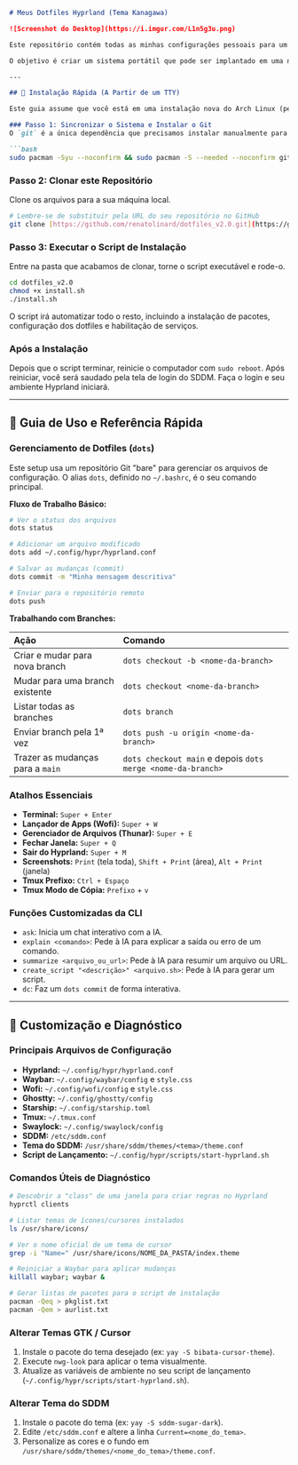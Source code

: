 ````markdown
# Meus Dotfiles Hyprland (Tema Kanagawa)

![Screenshot do Desktop](https://i.imgur.com/L1n5g3u.png)

Este repositório contém todas as minhas configurações pessoais para um ambiente de desktop Hyprland minimalista, funcional e esteticamente coeso no Arch Linux.

O objetivo é criar um sistema portátil que pode ser implantado em uma nova instalação do Arch em minutos usando um único script de automação.

---

## 🚀 Instalação Rápida (A Partir de um TTY)

Este guia assume que você está em uma instalação nova do Arch Linux (perfil `minimal`) com uma conexão de internet ativa.

### Passo 1: Sincronizar o Sistema e Instalar o Git
O `git` é a única dependência que precisamos instalar manualmente para começar.

```bash
sudo pacman -Syu --noconfirm && sudo pacman -S --needed --noconfirm git
````

### Passo 2: Clonar este Repositório

Clone os arquivos para a sua máquina local.

```bash
# Lembre-se de substituir pela URL do seu repositório no GitHub
git clone [https://github.com/renatolinard/dotfiles_v2.0.git](https://github.com/renatolinard/dotfiles_v2.0.git)
```

### Passo 3: Executar o Script de Instalação

Entre na pasta que acabamos de clonar, torne o script executável e rode-o.

```bash
cd dotfiles_v2.0
chmod +x install.sh
./install.sh
```

O script irá automatizar todo o resto, incluindo a instalação de pacotes, configuração dos dotfiles e habilitação de serviços.

### Após a Instalação

Depois que o script terminar, reinicie o computador com `sudo reboot`. Após reiniciar, você será saudado pela tela de login do SDDM. Faça o login e seu ambiente Hyprland iniciará.

-----

## 📖 Guia de Uso e Referência Rápida

### Gerenciamento de Dotfiles (`dots`)

Este setup usa um repositório Git "bare" para gerenciar os arquivos de configuração. O alias `dots`, definido no `~/.bashrc`, é o seu comando principal.

**Fluxo de Trabalho Básico:**

```bash
# Ver o status dos arquivos
dots status

# Adicionar um arquivo modificado
dots add ~/.config/hypr/hyprland.conf

# Salvar as mudanças (commit)
dots commit -m "Minha mensagem descritiva"

# Enviar para o repositório remoto
dots push
```

**Trabalhando com Branches:**

| Ação | Comando |
| :--- | :--- |
| Criar e mudar para nova branch | `dots checkout -b <nome-da-branch>` |
| Mudar para uma branch existente| `dots checkout <nome-da-branch>` |
| Listar todas as branches | `dots branch` |
| Enviar branch pela 1ª vez | `dots push -u origin <nome-da-branch>` |
| Trazer as mudanças para a `main`| `dots checkout main` e depois `dots merge <nome-da-branch>` |

### Atalhos Essenciais

  * **Terminal:** `Super + Enter`
  * **Lançador de Apps (Wofi):** `Super + W`
  * **Gerenciador de Arquivos (Thunar):** `Super + E`
  * **Fechar Janela:** `Super + Q`
  * **Sair do Hyprland:** `Super + M`
  * **Screenshots:** `Print` (tela toda), `Shift + Print` (área), `Alt + Print` (janela)
  * **Tmux Prefixo:** `Ctrl + Espaço`
  * **Tmux Modo de Cópia:** `Prefixo` + `v`

### Funções Customizadas da CLI

  * `ask`: Inicia um chat interativo com a IA.
  * `explain <comando>`: Pede à IA para explicar a saída ou erro de um comando.
  * `summarize <arquivo_ou_url>`: Pede à IA para resumir um arquivo ou URL.
  * `create_script "<descrição>" <arquivo.sh>`: Pede à IA para gerar um script.
  * `dc`: Faz um `dots commit` de forma interativa.

-----

## 🔧 Customização e Diagnóstico

### Principais Arquivos de Configuração

  * **Hyprland:** `~/.config/hypr/hyprland.conf`
  * **Waybar:** `~/.config/waybar/config` e `style.css`
  * **Wofi:** `~/.config/wofi/config` e `style.css`
  * **Ghostty:** `~/.config/ghostty/config`
  * **Starship:** `~/.config/starship.toml`
  * **Tmux:** `~/.tmux.conf`
  * **Swaylock:** `~/.config/swaylock/config`
  * **SDDM:** `/etc/sddm.conf`
  * **Tema do SDDM:** `/usr/share/sddm/themes/<tema>/theme.conf`
  * **Script de Lançamento:** `~/.config/hypr/scripts/start-hyprland.sh`

### Comandos Úteis de Diagnóstico

```bash
# Descobrir a "class" de uma janela para criar regras no Hyprland
hyprctl clients

# Listar temas de ícones/cursores instalados
ls /usr/share/icons/

# Ver o nome oficial de um tema de cursor
grep -i "Name=" /usr/share/icons/NOME_DA_PASTA/index.theme

# Reiniciar a Waybar para aplicar mudanças
killall waybar; waybar &

# Gerar listas de pacotes para o script de instalação
pacman -Qeq > pkglist.txt
pacman -Qem > aurlist.txt
```

### Alterar Temas GTK / Cursor

1.  Instale o pacote do tema desejado (ex: `yay -S bibata-cursor-theme`).
2.  Execute `nwg-look` para aplicar o tema visualmente.
3.  Atualize as variáveis de ambiente no seu script de lançamento (`~/.config/hypr/scripts/start-hyprland.sh`).

### Alterar Tema do SDDM

1.  Instale o pacote do tema (ex: `yay -S sddm-sugar-dark`).
2.  Edite `/etc/sddm.conf` e altere a linha `Current=<nome_do_tema>`.
3.  Personalize as cores e o fundo em `/usr/share/sddm/themes/<nome_do_tema>/theme.conf`.

<!-- end list -->

```
```
